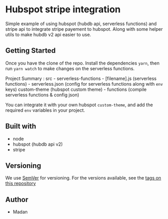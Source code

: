 # Hubspot stripe integration

Simple example of using hubspot (hubdb api, serverless functions) and stripe api to integrate stripe payement to hubspot. Along with some helper utils to make hubdb v2 api easier to use.

## Getting Started

Once you have the clone of the repo. Install the dependencies `yarn`, then run `yarn watch` to make changes on the serverless functions.

Project Summary : 
    src 
        - serverless-functions
            - [filename].js (serverless functions)
            - serverless.json (config for serverless functions along with `env` keys)
    custom-theme (hubspot custom theme)
        - functions (compile serverless functions & config json)

You can integrate it with your own hubspot `custom-theme`, and add the required `env` variables in your project.

## Built with

- node
- hubspot (hubdb api v2)
- stripe

## Versioning

We use [SemVer](https://semver.org/) for versioning. For the versions available, see the [tags on this repository](https://github.com/madan95/dockerTemple/tags)

## Author

- Madan

